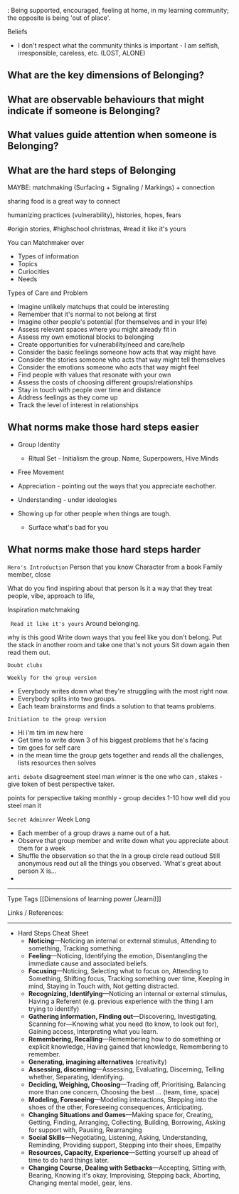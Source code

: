 : Being supported, encouraged, feeling at home, in my learning community; the opposite is being 'out of place'.

Beliefs 
- I don't respect what the community thinks is important -  I am selfish, irresponsible, careless, etc. (LOST, ALONE)


## What are the key dimensions of Belonging?

## What are observable behaviours that might indicate if someone is Belonging?

## What values guide attention when someone is Belonging?

## What are the hard steps of Belonging

MAYBE: matchmaking (Surfacing + Signaling / Markings) + connection

sharing food is a great way to connect

humanizing practices (vulnerability), histories, hopes, fears

#origin stories, #highschool christmas, #read it like it's yours

You can Matchmaker over

- Types of information
- Topics
- Curiocities
- Needs

Types of Care and Problem

- Imagine unlikely matchups that could be interesting
- Remember that it's normal to not belong at first
- Imagine other people's potential (for themselves and in your life)
- Assess relevant spaces where you might already fit in
- Assess my own emotional blocks to belonging
- Create opportunities for vulnerability/need and care/help
- Consider the basic feelings someone how acts that way might have
- Consider the stories someone who acts that way might tell themselves
- Consider the emotions someone who acts that way might feel
- Find people with values that resonate with your own
- Assess the costs of choosing different groups/relationships
- Stay in touch with people over time and distance
- Address feelings as they come up
- Track the level of interest in relationships



## What norms make those hard steps easier

- Group Identity 
	- Ritual Set - Initialism the group. Name, Superpowers, Hive Minds 

- Free Movement 
- Appreciation - pointing out the ways that you appreciate eachother. 
- Understanding - under ideologies
- Showing up for other people when things are tough. 
	- Surface what's bad for you


## What norms make those hard steps harder
`Hero's Introduction`
Person that you know 
Character from a book 
Family member, close

What do you find inspiring about that person 
Is it a way that they treat people, vibe, approach to life, 

Inspiration matchmaking 



` Read it like it's yours`
Around belonging. 

why is this good
Write down ways that you feel like you don't belong.
Put the stack in another room and take one that's not yours 
Sit down again then read them out.


`Doubt clubs`


`Weekly for the group version`
- Everybody writes down what they're struggling with the most right now.
- Everybody splits into two groups. 
- Each team brainstorms and finds a solution to that teams problems. 

`Initiation to the group version`
- Hi i'm tim im new here
- Get time to write down 3 of his biggest problems that he's facing
- tim goes for self care 
- in the mean time the group gets together and reads all the challenges, lists resources then solves

`anti debate`
disagreement 
steel man 
winner is the one who can ,
stakes - give token of best perspective taker.

points for perspective taking monthly - group decides 1-10 how well did you steel man it  



`Secret Adminrer`
Week Long 
- Each member of a group draws a name out of a hat.
- Observe that group member and write down what you appreciate about them for a week
- Shuffle the observation so that the In a group circle read outloud Still anonymous read out all the things you observed. 'What's great about person X is... 
- 

---
Type 
Tags [[Dimensions of learning power (Jearni)]]

Links / References:


---

- Hard Steps Cheat Sheet
	-   **Noticing**—Noticing an internal or external stimulus, Attending to something, Tracking something.
	-   **Feeling**—Noticing, Identifying the emotion, Disentangling the immediate cause and associated beliefs.
	-   **Focusing**—Noticing, Selecting what to focus on, Attending to Something, Shifting focus, Tracking something over time, Keeping in mind, Staying in Touch with, Not getting distracted.
	-   **Recognizing, Identifying**—Noticing an internal or external stimulus, Having a Referent (e.g. previous experience with the thing I am trying to identify)
	-   **Gathering information, Finding out**—Discovering, Investigating, Scanning for—Knowing what you need (to know, to look out for), Gaining access, Interpreting what you learn.
	-   **Remembering, Recalling**—Remembering how to do something or explicit knowledge, Having gained that knowledge, Remembering to remember.
	-   **Generating, imagining alternatives** (creativity)
	-   **Assessing, discerning**—Assessing, Evaluating, Discerning, Telling whether, Separating, Identifying.
	-   **Deciding, Weighing, Choosing**—Trading off, Prioritising, Balancing more than one concern, Choosing the best ... (team, time, space)
	-   **Modeling, Foreseeing**—Modeling interactions, Stepping into the shoes of the other, Foreseeing consequences, Anticipating.
	-   **Changing Situations and Games**—Making space for, Creating, Getting, Finding, Arranging, Collecting, Building, Borrowing, Asking for support with, Pausing, Rearranging
	-   **Social Skills**—Negotiating, Listening, Asking, Understanding, Reminding, Providing support, Stepping into their shoes, Empathy
	-   **Resources, Capacity, Experience**—Setting yourself up ahead of time to do hard things later.
	-   **Changing Course, Dealing with Setbacks**—Accepting, Sitting with, Bearing, Knowing it's okay, Improvising, Stepping back, Aborting, Changing mental model, gear, lens.
